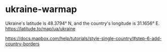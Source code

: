 # ukraine-warmap

Ukraine's latitude is 48.3794° N, and the country's longitude is 31.1656° E.
https://latitude.to/map/ua/ukraine

https://docs.mapbox.com/help/tutorials/style-single-country/#step-6-add-country-borders